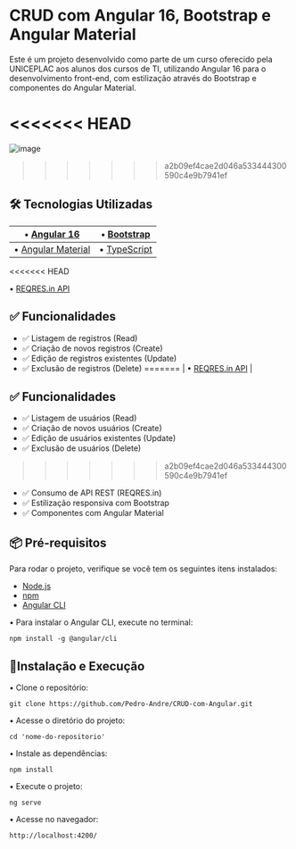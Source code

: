 # CRUD com Angular 16, Bootstrap e Angular Material

Este é um projeto desenvolvido como parte de um curso oferecido pela UNICEPLAC aos alunos dos cursos de TI, utilizando Angular 16 para o desenvolvimento front-end, com estilização através do Bootstrap e componentes do Angular Material.

<<<<<<< HEAD
=======
![image](https://github.com/user-attachments/assets/d1e33091-012b-4d97-a8ab-044976f19c43)

>>>>>>> a2b09ef4cae2d046a533444300590c4e9b7941ef
## 🛠️ Tecnologias Utilizadas

| • [Angular 16](https://angular.io/)                | • [Bootstrap](https://getbootstrap.com/)        |
| -------------------------------------------------- | ----------------------------------------------- |
| • [Angular Material](https://material.angular.io/) | • [TypeScript](https://www.typescriptlang.org/) |
<<<<<<< HEAD

• [REQRES.in API](https://reqres.in/)

## ✅ Funcionalidades

- ✅ Listagem de registros (Read)
- ✅ Criação de novos registros (Create)
- ✅ Edição de registros existentes (Update)
- ✅ Exclusão de registros (Delete)
=======
| • [REQRES.in API](https://reqres.in/) |

## ✅ Funcionalidades

- ✅ Listagem de usuários (Read)
- ✅ Criação de novos usuários (Create)
- ✅ Edição de usuários existentes (Update)
- ✅ Exclusão de usuários (Delete)
>>>>>>> a2b09ef4cae2d046a533444300590c4e9b7941ef
- ✅ Consumo de API REST (REQRES.in)
- ✅ Estilização responsiva com Bootstrap
- ✅ Componentes com Angular Material

## 📦 Pré-requisitos

Para rodar o projeto, verifique se você tem os seguintes itens instalados:

- [Node.js](https://nodejs.org/)
- [npm](https://www.npmjs.com/)
- [Angular CLI](https://angular.io/cli)

• Para instalar o Angular CLI, execute no terminal:

```
npm install -g @angular/cli
```

## 🚀Instalação e Execução

• Clone o repositório:

```
git clone https://github.com/Pedro-Andre/CRUD-com-Angular.git
```

• Acesse o diretório do projeto:

```
cd 'nome-do-repositorio'
```

• Instale as dependências:

```
npm install
```

• Execute o projeto:

```
ng serve
```

• Acesse no navegador:

```
http://localhost:4200/
```
